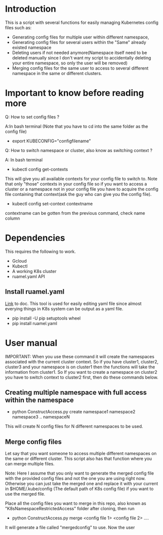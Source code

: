 # Introduction
This is a script with several functions for easily managing Kubernetes config files such as: 

* Generating config files for multiple user within different namespace, 
* Generating config files for several users within the "Same" already existed namespace 
* Deleting users if not needed anymore(Namespace itself need to be deleted manually since I don't want my script to accidentally deleting your entire namespace, so only the user will be removed)
* Merging config files for the same user to access to several different namespace in the same or different clusters.

# Important to know before reading more

Q: How to set config files ?

A:In bash terminal (Note that you have to cd into the same folder as the config file)
* export KUBECONFIG="configfilename"

Q: How to switch namespace or cluster, also know as switching context ?

A: In bash terminal 
* kubectl config get-contexts 

This will give you all available contexts for your config file to switch to. Note that only "those" contexts in your config file so if you want to access a cluster or a namespace not in your config file you have to acquire the config file containing that context(ask the guy who can give you the config file).

* kubectl config set-context contextname

contextname can be gotten from the previous command, check name column


# Dependencies
This requires the following to work. 

* Gcloud
* Kubectl
* A working K8s cluster
* ruamel.yaml API

## Install ruamel.yaml
[Link](https://yaml.readthedocs.io/en/latest/install.html) to doc. This tool is used for easily editing yaml file since almost everying things in K8s system can be output as a yaml file.

* pip install -U pip setuptools wheel
* pip install ruamel.yaml



# User manual

IMPORTANT: When you use these command it will create the namespaces associated with the current cluster context. So if you have cluster1, cluster2, cluster3 and your namespace is on cluster1 then the functions will take the information from cluster1. So If you want to create a namespace on cluster2 you have to switch context to cluster2 first, then do these commands below.

## Creating multiple namespace with full access within the namespace

* python ConstructAccess.py create namespace1 namespace2 namespace3 .. namespaceN

This will create N config files for N different namespaces to be used.

## Merge config files

Let say that you want someone to access multiple different namespaces on the same or different cluster. This script also has that function where you can merge multiple files.

Note: Here I assume that you only want to generate the merged config file with the provided config files and not the one you are using right now. Otherwise you can just take the merged one and replace it with your current in $HOME/.kube/config (The default path of K8s config file) if you want to use the merged file.

Place all the config files you want to merge in this repo, also known as "K8sNamespaceRestrictedAccess" folder after cloning, then run

* python ConstructAccess.py merge <config file 1> <config file 2> .... <config file N>

It will generate a file called "mergedconfig" to use. Now the user 







